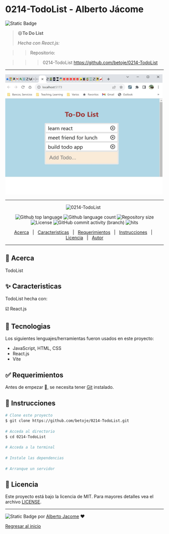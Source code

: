 # 0214-TodoList - Alberto Jácome

![Static Badge](https://img.shields.io/badge/0214--TodoList-Alberto_Jacome-blue)

> :smile:**To Do List**
>
> *Hecha con React.js:*

>> Repositorio:

>>> 0214-TodoList https://github.com/betoje/0214-TodoList
  
---

<img src="./src/assets/0214-TodoList.jpg" style="width: 500px; height: 380px">

---

<div align="center" id="top"> 
  <img src="./.github/app.gif" alt="0214-TodoList">
  &#xa0;
</div>

<p align="center">
  <img alt="Github top language" src="https://img.shields.io/github/languages/top/betoje/0214-TodoList?color=56BEB8">
  <img alt="Github language count" src="https://img.shields.io/github/languages/count/betoje/0214-TodoList?color=56BEB8">
  <img alt="Repository size" src="https://img.shields.io/github/repo-size/betoje/0214-TodoList?color=56BEB8">
  <img alt="License" src="https://img.shields.io/github/license/betoje/0214-TodoList?color=56BEB8">
  <img alt="GitHub commit activity (branch)" src="https://img.shields.io/github/commit-activity/y/betoje/0214-TodoList">
  <img alt="hits" src="https://img.shields.io/endpoint?url=https%3A%2F%2Fhits.dwyl.com%2Fbetoje%2F0214-TodoList.json%3Fcolor%3Dpink">
</p>

<p align="center">
  <a href="#dart-acerca">Acerca</a> &#xa0; | &#xa0; 
  <a href="#sparkles-caracteristicas">Caracteristicas</a> &#xa0; | &#xa0;
  <a href="#rocket-tecnologias>Tecnologias</a> &#xa0; | &#xa0;
  <a href="#white_check_mark-requerimientos">Requerimientos</a> &#xa0; | &#xa0;
  <a href="#checkered_flag-instrucciones">Instrucciones</a> &#xa0; | &#xa0;
  <a href="#memo-licencia">Licencia</a> &#xa0; | &#xa0;
  <a href="https://github.com/betoje" target="_blank">Autor</a>
</p>

---


## :dart: Acerca ##

TodoList

## :sparkles: Caracteristicas ##

TodoList hecha con: 

   :ballot_box_with_check: React.js

## :rocket: Tecnologias ##

Los siguientes lenguajes/herramientas fueron usados en este proyecto:

- JavaScript, HTML, CSS
- React.js
- Vite 

## :white_check_mark: Requerimientos ##

Antes de empezar :checkered_flag:, se necesita tener [Git](https://git-scm.com) instalado.

## :checkered_flag: Instrucciones ##

```bash
# Clone este proyecto
$ git clone https://github.com/betoje/0214-TodoList.git

# Acceda al directorio
$ cd 0214-TodoList

# Acceda a la terminal

# Instale las dependencias

# Arranque un servidor
```
## :memo: Licencia ##

Este proyecto está bajo la licencia de MIT. Para mayores detalles vea el archivo [LICENSE](LICENSE).

---

<!--
[![made-with-Markdown](https://img.shields.io/badge/Made%20with-Markdown-1f425f.svg)](http://commonmark.org)
-->

![Static Badge](https://img.shields.io/badge/Hecho_con-Markdown-blue)  por <a href="https://github.com/betoje" target="_blank">Alberto Jacome</a>
 :heart: &#xa0;

<a href="#top">Regresar al inicio</a>
